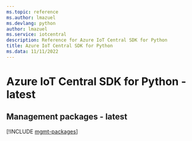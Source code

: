 ```yaml
---
ms.topic: reference
ms.author: lmazuel
ms.devlang: python
author: lmazuel
ms.service: iotcentral
description: Reference for Azure IoT Central SDK for Python
title: Azure IoT Central SDK for Python
ms.data: 11/11/2022
---
```

# Azure IoT Central SDK for Python - latest

## Management packages - latest
[!INCLUDE [mgmt-packages](iot-central-mgmt-index.md)]